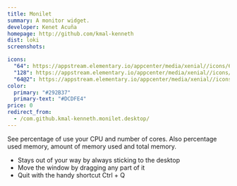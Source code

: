 ```yaml
---
title: Monilet
summary: A monitor widget.
developer: Kenet Acuña
homepage: http://github.com/kmal-kenneth
dist: loki
screenshots:

icons:
  "64": https://appstream.elementary.io/appcenter/media/xenial//icons/64x64/com.github.kmal-kenneth.monilet_com.github.kmal-kenneth.monilet.png
  "128": https://appstream.elementary.io/appcenter/media/xenial//icons/128x128/com.github.kmal-kenneth.monilet_com.github.kmal-kenneth.monilet.png
  "64@2": https://appstream.elementary.io/appcenter/media/xenial//icons/64x64@2/com.github.kmal-kenneth.monilet_com.github.kmal-kenneth.monilet.png
color:
  primary: "#292B37"
  primary-text: "#DCDFE4"
price: 0
redirect_from:
  - /com.github.kmal-kenneth.monilet.desktop/
---
```


<p>See percentage of use your CPU and number of cores. Also percentage used memory, amount of memory used and total memory.</p>
<ul>
  <li>Stays out of your way by always sticking to the desktop</li>
  <li>Move the window by dragging any part of it</li>
  <li>Quit with the handy shortcut Ctrl + Q</li>
</ul>
